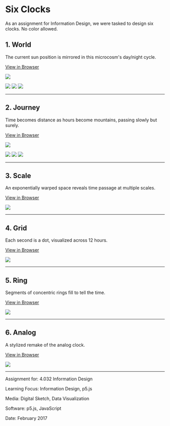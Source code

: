 # Six Clocks

As an assignment for Information Design, we were tasked to design six clocks. No color allowed.

## 1. World

The current sun position is mirrored in this microcosm's day/night cycle.

[View in Browser](https://willy-vvu.github.io/SixClocks/World)

![](WorldAnim.gif)

![](World1.png)
![](World2.png)
![](World3.png)

---

## 2. Journey

Time becomes distance as hours become mountains, passing slowly but surely.

[View in Browser](https://willy-vvu.github.io/SixClocks/Journey)

![](JourneyAnim.gif)

![](Journey1.png)
![](Journey2.png)
![](Journey3.png)

---

## 3. Scale

An exponentially warped space reveals time passage at multiple scales.

[View in Browser](https://willy-vvu.github.io/SixClocks/ScaleClock)

![](ScaleClock1.png)

---

## 4. Grid

Each second is a dot, visualized across 12 hours.

[View in Browser](https://willy-vvu.github.io/SixClocks/Clock04)

![](Clock04.png)

---

## 5. Ring

Segments of concentric rings fill to tell the time.

[View in Browser](https://willy-vvu.github.io/SixClocks/Clock06)

![](Clock06.png)

---

## 6. Analog

A stylized remake of the analog clock.

[View in Browser](https://willy-vvu.github.io/SixClocks/Clock12)

![](Clock12.png)

---

Assignment for: 4.032 Information Design

Learning Focus: Information Design, p5.js

Media: Digital Sketch, Data Visualization

Software: p5.js, JavaScript

Date: February 2017
